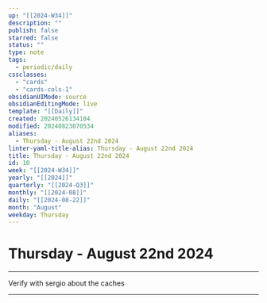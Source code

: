 ```yaml
---
up: "[[2024-W34]]"
description: ""
publish: false
starred: false
status: ""
type: note
tags:
  - periodic/daily
cssclasses:
  - "cards"
  - "cards-cols-1"
obsidianUIMode: source
obsidianEditingMode: live
template: "[[Daily]]"
created: 20240526134104
modified: 20240823070534
aliases:
  - Thursday - August 22nd 2024
linter-yaml-title-alias: Thursday - August 22nd 2024
title: Thursday - August 22nd 2024
id: 10
week: "[[2024-W34]]"
yearly: "[[2024]]"
quarterly: "[[2024-Q3]]"
monthly: "[[2024-08]]"
daily: "[[2024-08-22]]"
month: "August"
weekday: Thursday
---
```


# Thursday - August 22nd 2024

---

Verify with sergio about the caches

---
